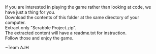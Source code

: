 If you are interested in playing the game rather than looking at code, we have just a thing for you.  
Download the contents of this folder at the same directory of your computer.  
Extract only "Scrabble Project.zip".  
The extracted content will have a readme.txt for instruction.  
Follow those and enjoy the game.

~Team AJH

